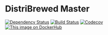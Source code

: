 # DistriBrewed Master
[![Dependency Status](https://www.versioneye.com/user/projects/59c966d96725bd11db35807d/badge.svg?style=flat-square)](https://www.versioneye.com/user/projects/59c966d96725bd11db35807d)
[![Build Status](https://img.shields.io/travis/distribrewed/master.svg?branch=master&style=flat-square)](https://travis-ci.org/distribrewed/master/)
[![Codecov](https://img.shields.io/codecov/c/github/distribrewed/master.svg?style=flat-square)](https://codecov.io/gh/distribrewed/master)
[![This image on DockerHub](https://img.shields.io/docker/pulls/distribrewed/master.svg?style=flat-square)](https://hub.docker.com/r/distribrewed/master/)